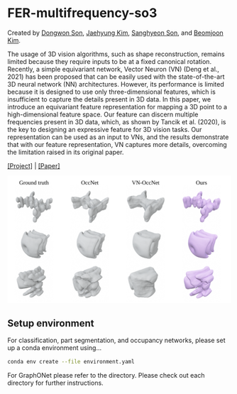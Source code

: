 # FER-multifrequency-so3

Created by [Dongwon Son](https://dongwon-son.github.io/), [Jaehyung Kim](https://github.com/JaeHyung-Kim), [Sanghyeon Son](https://github.com/ssh98son), and [Beomjoon Kim](https://beomjoonkim.github.io/).

The usage of 3D vision algorithms, such as shape reconstruction, remains limited because they require inputs to be at a fixed canonical rotation. Recently, a simple equivariant network, Vector Neuron (VN) (Deng et al., 2021) has been proposed that can be easily used with the state-of-the-art 3D neural network (NN) architectures. However, its performance is limited because it is designed to use only three-dimensional features, which is insufficient to capture the details present in 3D data. In this paper, we introduce an equivariant feature representation for mapping a 3D point to a high-dimensional feature space. Our feature can discern multiple frequencies present in 3D data, which, as shown by Tancik et al. (2020), is the key to designing an expressive feature for 3D vision tasks. Our representation can be used as an input to VNs, and the results demonstrate that with our feature representation, VN captures more details, overcoming the limitation raised in its original paper.

[[Project]](https://sites.google.com/view/fer-multifrequency-so3/) | [[Paper]](https://openreview.net/forum?id=5JWAOLBxwp)

<img src="asset/teaser.png" width=700>

## Setup environment

For classification, part segmentation, and occupancy networks, please set up a conda environment using...
```bash
conda env create --file environment.yaml
```

For GraphONet please refer to the directory. Please check out each directory for further instructions.
